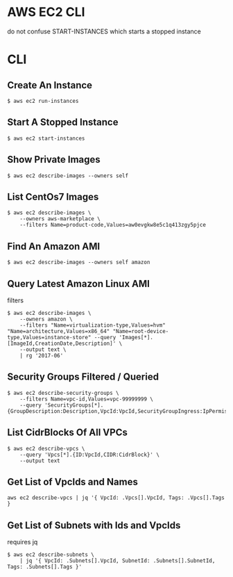 # AWS EC2 CLI
do not confuse START-INSTANCES which starts a stopped instance

# CLI
## Create An Instance
`$ aws ec2 run-instances`

## Start A Stopped Instance
`$ aws ec2 start-instances`

## Show Private Images
`$ aws ec2 describe-images --owners self`

## List CentOs7 Images
```
$ aws ec2 describe-images \
    --owners aws-marketplace \
    --filters Name=product-code,Values=aw0evgkw8e5c1q413zgy5pjce
```

## Find An Amazon AMI
`$ aws ec2 describe-images --owners self amazon`

## Query Latest Amazon Linux AMI
filters
```
$ aws ec2 describe-images \
    --owners amazon \
    --filters "Name=virtualization-type,Values=hvm" "Name=architecture,Values=x86_64" "Name=root-device-type,Values=instance-store" --query 'Images[*].[ImageId,CreationDate,Description]' \
    --output text \
    | rg '2017-06'
```

## Security Groups Filtered / Queried
```
$ aws ec2 describe-security-groups \
    --filters Name=vpc-id,Values=vpc-99999999 \
    --query 'SecurityGroups[*].{GroupDescription:Description,VpcId:VpcId,SecurityGroupIngress:IpPermissions,SecurityGroupEgress:IpPermissionsEgress,Tags:Tags}'
```

## List CidrBlocks Of All VPCs
```
$ aws ec2 describe-vpcs \
    --query 'Vpcs[*].{ID:VpcId,CIDR:CidrBlock}' \
    --output text
```

## Get List of VpcIds and Names
`aws ec2 describe-vpcs | jq '{ VpcId: .Vpcs[].VpcId, Tags: .Vpcs[].Tags }`

## Get List of Subnets with Ids and VpcIds
requires jq
```
$ aws ec2 describe-subnets \
    | jq '{ VpcId: .Subnets[].VpcId, SubnetId: .Subnets[].SubnetId, Tags: .Subnets[].Tags }'
```
